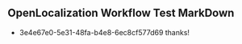 ## OpenLocalization Workflow Test MarkDown
* 3e4e67e0-5e31-48fa-b4e8-6ec8cf577d69 thanks!

<!--HONumber=Aug16_HO4-->


